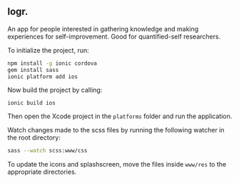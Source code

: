 logr.
-----

An app for people interested in gathering knowledge and making experiences for self-improvement.
Good for quantified-self researchers.

To initialize the project, run:

```bash
npm install -g ionic cordova
gem install sass
ionic platform add ios
```

Now build the project by calling:

```
ionic build ios
````

Then open the Xcode project in the `platforms` folder and run the application.

Watch changes made to the scss files by running the following watcher in the root directory:

```bash
sass --watch scss:www/css
```

To update the icons and splashscreen, move the files inside `www/res` to the appropriate directories.
